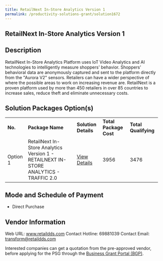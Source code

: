 ```yaml
---
title: RetailNext In-Store Analytics Version 1
permalink: /productivity-solutions-grant/solution1672
---
```


## RetailNext In-Store Analytics Version 1

## Description

RetailNext In-Store Analytics Platform uses IoT Video Analytics and AI technologies to intelligently measure shoppers' behavior. Shoppers' behavioral data are anonymously captured and sent to the platform directly from the "Aurora V2" sensors. Retailers can have a wider perspective of where the possible areas to work on increasing revenue are. RetailNext is a proven platform used by more than 450 retailers in over 85 countries to increase sales, reduce theft and eliminate unnecessary costs.

## Solution Packages Option(s)

<table>
<tr>
<td><b>No.</b></td>
<td><b>Package Name</b></td>
<td><b>Solution Details</b></td>
<td><b>Total Package Cost</b></td>
<td><b>Total Qualifying</b></td>
</tr>
<tr>
<td>Option 1</td>
<td>RetailNext In-Store Analytics Version 1 - RETAILNEXT IN-STORE ANALYTICS - TRAFFIC 2.0</td>
<td><a href='https://www.gobusiness.gov.sg/images/psg/Desensitised_RetailDDS_20200406_Annex_3_Part_1.pdf'>View Details</a></td>
<td>3956</td>
<td>3476</td>
</tr>
</table>

## Mode and Schedule of Payment

 - Direct Purchase

## Vendor Information

 Web URL: www.retaildds.com 
Contact Hotline: 69881039 
Contact Email: transform@retaildds.com 


Interested companies can get a quotation from the pre-approved vendor, before applying for the PSG through the <a href='https://www.businessgrants.gov.sg/'>Business Grant Portal (BGP)</a>.
